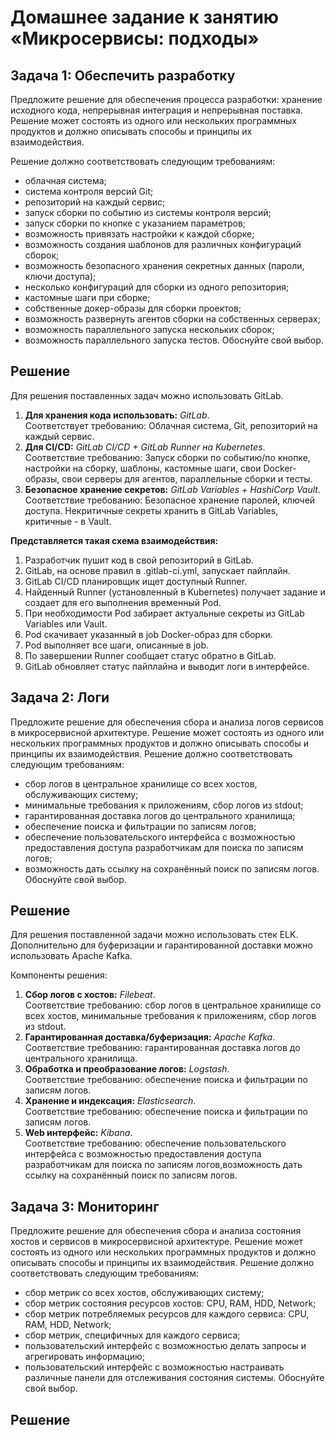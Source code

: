# Домашнее задание к занятию «Микросервисы: подходы»

## Задача 1: Обеспечить разработку
Предложите решение для обеспечения процесса разработки: хранение исходного кода, непрерывная интеграция и непрерывная поставка. Решение может состоять из одного или нескольких программных продуктов и должно описывать способы и принципы их взаимодействия.

Решение должно соответствовать следующим требованиям:

- облачная система;
- система контроля версий Git;
- репозиторий на каждый сервис;
- запуск сборки по событию из системы контроля версий;
- запуск сборки по кнопке с указанием параметров;
- возможность привязать настройки к каждой сборке;
- возможность создания шаблонов для различных конфигураций сборок;
- возможность безопасного хранения секретных данных (пароли, ключи доступа);
- несколько конфигураций для сборки из одного репозитория;
- кастомные шаги при сборке;
- собственные докер-образы для сборки проектов;
- возможность развернуть агентов сборки на собственных серверах;
- возможность параллельного запуска нескольких сборок;
- возможность параллельного запуска тестов.
Обоснуйте свой выбор.

## Решение
Для решения поставленных задач можно использовать GitLab.
1. **Для хранения кода использовать:** *GitLab*.\
   Соответствует требованию: Облачная система, Git, репозиторий на каждый сервис.
2. **Для CI/CD:**  *GitLab CI/CD + GitLab Runner на Kubernetes*.\
   Соответствие требованию: Запуск сборки по событию/по кнопке, настройки на сборку, шаблоны, кастомные шаги, свои Docker-образы, свои серверы для агентов, параллельные сборки и тесты.
3. **Безопасное хранение секретов:** *GitLab Variables + HashiCorp Vault*.\
   Соответствие требованию: Безопасное хранение паролей, ключей доступа.
   Некритичные секреты хранить в GitLab Variables, критичные - в Vault.

**Представляется такая схема взаимодействия:**
1. Разработчик пушит код в свой репозиторий в GitLab.
2. GitLab, на основе правил в .gitlab-ci.yml, запускает пайплайн.
3. GitLab CI/CD планировщик ищет доступный Runner.
4. Найденный Runner (установленный в Kubernetes) получает задание и создает для его выполнения временный Pod.
5. При необходимости Pod забирает актуальные секреты из GitLab Variables или Vault.
6. Pod скачивает указанный в job Docker-образ для сборки.
7. Pod выполняет все шаги, описанные в job.
8. По завершении Runner сообщает статус обратно в GitLab.
9. GitLab обновляет статус пайплайна и выводит логи в интерфейсе.

## Задача 2: Логи
Предложите решение для обеспечения сбора и анализа логов сервисов в микросервисной архитектуре. Решение может состоять из одного или нескольких программных продуктов и должно описывать способы и принципы их взаимодействия.
Решение должно соответствовать следующим требованиям:
- сбор логов в центральное хранилище со всех хостов, обслуживающих систему;
- минимальные требования к приложениям, сбор логов из stdout;
- гарантированная доставка логов до центрального хранилища;
- обеспечение поиска и фильтрации по записям логов;
- обеспечение пользовательского интерфейса с возможностью предоставления доступа разработчикам для поиска по записям логов;
- возможность дать ссылку на сохранённый поиск по записям логов.
Обоснуйте свой выбор.

## Решение
Для решения поставленной задачи можно использовать cтек ELK. Дополнительно для буферизации и гарантированной доставки можно использовать Apache Kafka.

Компоненты решения:
1. **Сбор логов с хостов:** *Filebeat*.\
Соответствие требованию: сбор логов в центральное хранилище со всех хостов, минимальные требования к приложениям, сбор логов из stdout.
3. **Гарантированная доставка/буферизация:** *Apache Kafka*.\
Соответствие требованию: гарантированная доставка логов до центрального хранилища.
3. **Обработка и преобразование логов:** *Logstash*.\
Соответствие требованию: обеспечение поиска и фильтрации по записям логов.
5. **Хранение и индексация:** *Elasticsearch*.\
Соответствие требованию: обеспечение поиска и фильтрации по записям логов.
5. **Web интерфейс:** *Kibana*.\
Соответствие требованию: обеспечение пользовательского интерфейса с возможностью предоставления доступа разработчикам для поиска по записям логов,возможность дать ссылку на сохранённый поиск по записям логов.

## Задача 3: Мониторинг
Предложите решение для обеспечения сбора и анализа состояния хостов и сервисов в микросервисной архитектуре. Решение может состоять из одного или нескольких программных продуктов и должно описывать способы и принципы их взаимодействия.
Решение должно соответствовать следующим требованиям:
- сбор метрик со всех хостов, обслуживающих систему;
- сбор метрик состояния ресурсов хостов: CPU, RAM, HDD, Network;
- сбор метрик потребляемых ресурсов для каждого сервиса: CPU, RAM, HDD, Network;
- сбор метрик, специфичных для каждого сервиса;
- пользовательский интерфейс с возможностью делать запросы и агрегировать информацию;
- пользовательский интерфейс с возможностью настраивать различные панели для отслеживания состояния системы.
Обоснуйте свой выбор.

## Решение
